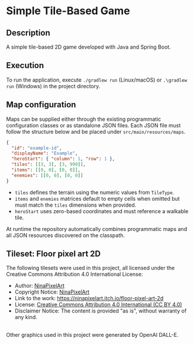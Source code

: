# Simple Tile-Based Game

## Description

A simple tile-based 2D game developed with Java and Spring Boot.

## Execution
To run the application, execute `./gradlew run` (Linux/macOS) or `.\gradlew run` (Windows) in the project directory.

## Map configuration

Maps can be supplied either through the existing programmatic configuration classes or as standalone JSON files. Each JSON file must follow the structure below and be placed under `src/main/resources/maps`.

```json
{
  "id": "example-id",
  "displayName": "Example",
  "heroStart": { "column": 1, "row": 1 },
  "tiles": [[3, 3], [3, 999]],
  "items": [[0, 0], [0, 0]],
  "enemies": [[0, 0], [0, 0]]
}
```

- `tiles` defines the terrain using the numeric values from `TileType`.
- `items` and `enemies` matrices default to empty cells when omitted but must match the `tiles` dimensions when provided.
- `heroStart` uses zero-based coordinates and must reference a walkable tile.

At runtime the repository automatically combines programmatic maps and all JSON resources discovered on the classpath.

## Tileset: Floor pixel art 2D
The following tilesets were used in this project, all licensed under the Creative Commons Attribution 4.0 International License:

- Author: [NinaPixelArt](https://ninapixelart.itch.io/)
- Copyright Notice: [NinaPixelArt](https://ninapixelart.itch.io/)
- Link to the work: https://ninapixelart.itch.io/floor-pixel-art-2d
- License: [Creative Commons Attribution 4.0 International (CC BY 4.0)](http://creativecommons.org/licenses/by/4.0/)
- Disclaimer Notice: The content is provided "as is", without warranty of any kind.

<br />
Other graphics used in this project were generated by OpenAI DALL-E.
